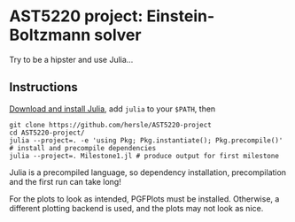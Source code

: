 AST5220 project: Einstein-Boltzmann solver
==========================================

Try to be a hipster and use Julia...

Instructions
------------

[Download and install Julia](https://julialang.org/downloads/), add `julia` to your `$PATH`, then
```
git clone https://github.com/hersle/AST5220-project
cd AST5220-project/
julia --project=. -e 'using Pkg; Pkg.instantiate(); Pkg.precompile()' # install and precompile dependencies
julia --project=. Milestone1.jl # produce output for first milestone
```

Julia is a precompiled language,
so dependency installation, precompilation and the first run can take long!

For the plots to look as intended, PGFPlots must be installed.
Otherwise, a different plotting backend is used,
and the plots may not look as nice.

